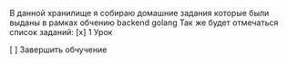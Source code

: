 В данной хранилище я собираю домашние задания которые были выданы в рамках обчению backend golang
Так же будет отмечаться список заданий:
[х] 1 Урок

[ ] Завершить обчучение

